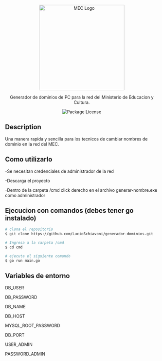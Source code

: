 <p align="center"><img src="https://www.gub.uy/ministerio-educacion-cultura/sites/ministerio-educacion-cultura/files/imagenes/publicaciones/Isologo%20MEC%202020_diapo.png"  width="280" alt="MEC Logo"/></p>
<p align="center">Generador de dominios de PC para la red del Ministerio de Educacion y Cultura.</p>


<p align="center"><img src="https://img.shields.io/npm/l/@nestjs/core.svg" alt="Package License" /></p>


## Description

Una manera rapida y sencilla para los tecnicos de cambiar nombres de dominio en la red del MEC.

## Como utilizarlo
<p>-Se necesitan credenciales de administrador de la red</p>
<p>-Descarga el proyecto</p>
<p>-Dentro de la carpeta /cmd click derecho en el archivo generar-nombre.exe como administrador </p>


## Ejecucion con comandos (debes tener go instalado)

```bash
# clona el repositorio
$ git clone https://github.com/LucioSchiavoni/generador-dominios.git

# Ingresa a la carpeta /cmd
$ cd cmd

# ejecuta el siguiente comando
$ go run main.go
```

## Variables de entorno
<p>DB_USER</p>
<p>DB_PASSWORD</p>
<p>DB_NAME</p>
<p>DB_HOST</p>
<p>MYSQL_ROOT_PASSWORD</p>
<p>DB_PORT</p>
<p>USER_ADMIN</p>
<p>PASSWORD_ADMIN</p>
